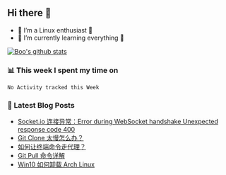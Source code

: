 ## Hi there 👋
* 🔭 I’m a Linux enthusiast 🐧️
* 🏃️ I’m currently learning everything 🏃️

[![Boo's github stats](https://github-readme-stats.vercel.app/api?username=0xAiKang)](https://github.com/anuraghazra/github-readme-stats)

<!-- [![Most Used Langs](https://github-readme-stats.vercel.app/api/top-langs/?username=0xAiKang)](https://github.com/anuraghazra/github-readme-stats) -->

### 📊 This week I spent my time on
<!--START_SECTION:waka-->
```text
No Activity tracked this Week
```
<!--END_SECTION:waka-->

### 📕 Latest Blog Posts
<!-- BLOG-POST-LIST:START -->
- [Socket.io 连接异常：Error during WebSocket handshake Unexpected response code 400](https://www.0x2beace.com/socket-io-connection-exception-error-during-webSocket-handshake-unexpected-response-code-400/)
- [Git Clone 太慢怎么办？](https://www.0x2beace.com/what-should-I-do-if-git-clone-is-too-slow/)
- [如何让终端命令走代理？](https://www.0x2beace.com/how-to-make-terminal-commands-go-through-proxy/)
- [Git Pull 命令详解](https://www.0x2beace.com/detailed-git-pull-command/)
- [Win10 如何卸载 Arch Linux](https://www.0x2beace.com/how-to-uninstall-wsl-linux-subsystem-in-win-10/)
<!-- BLOG-POST-LIST:END -->


